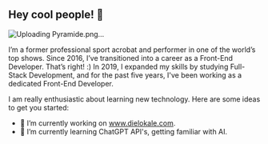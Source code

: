## Hey cool people! 👋
![Uploading Pyramide.png…]()

I’m a former professional sport acrobat and performer in one of the world’s top shows. Since 2016, I’ve transitioned into a career as a Front-End Developer. That’s right! :) In 2019, I expanded my skills by studying Full-Stack Development, and for the past five years, I've been working as a dedicated Front-End Developer.

I am really enthusiastic about learning new technology.
Here are some ideas to get you started:

- 🔭 I’m currently working on www.dielokale.com.
- 🌱 I’m currently learning ChatGPT API's, getting familiar with AI.

